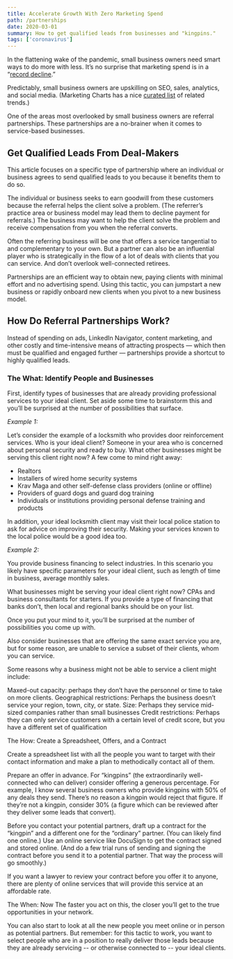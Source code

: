 ```yaml
---
title: Accelerate Growth With Zero Marketing Spend
path: /partnerships
date: 2020-03-01
summary: How to get qualified leads from businesses and "kingpins."
tags: ['coronavirus']
---
```


In the flattening wake of the pandemic, small business owners need smart ways to do more with less.  It’s no surprise that marketing spend is in a “<a href="https://www.marketingweek.com/ipa-bellwether-record-decline-marketing-budgets-coronavirus/" target="blank">record decline</a>.”

Predictably, small business owners are upskilling on SEO, sales, analytics, and social media. (Marketing Charts has a nice <a href="https://www.marketingcharts.com/featured-112414" target="blank">curated list</a> of related trends.)

One of the areas most overlooked by small business owners are referral partnerships. These partnerships are a no-brainer when it comes to service-based businesses.

## Get Qualified Leads From Deal-Makers

This article focuses on a specific type of partnership where an individual or business agrees to send qualified leads to you because it benefits them to do so.


The individual or business seeks to earn goodwill from these customers because the referral helps the client solve a problem. (The referrer’s practice area or business model may lead them to decline payment for referrals.)
The business may want to help the client solve the problem and receive compensation from you when the referral converts. 

Often the referring business will be one that offers a service tangential to and complementary to your own. But a partner can also be an influential player who is strategically in the flow of a lot of deals with clients that you can service. And don’t overlook well-connected retirees. 

Partnerships are an efficient way to obtain new, paying clients with minimal effort and no advertising spend. Using this tactic, you can jumpstart a new business or rapidly onboard new clients when you pivot to a new business model. 

## How Do Referral Partnerships Work?

Instead of spending on ads, LinkedIn Navigator, content marketing, and other costly and time-intensive means of attracting prospects — which then must be qualified and engaged further — partnerships provide a shortcut to highly qualified leads. 

### The What: Identify People and Businesses

First, identify types of businesses that are already providing professional services to your ideal client. Set aside some time to brainstorm this and you’ll be surprised at the number of possibilities that surface.

<i>Example 1:</i>

Let’s consider the example of a locksmith who provides door reinforcement services. Who is your ideal client? Someone in your area who is concerned about personal security and ready to buy. What other businesses might be serving this client right now? A few come to mind right away: 

* Realtors
* Installers of wired home security systems
* Krav Maga and other self-defense class providers (online or offline)
* Providers of guard dogs and guard dog training
* Individuals or institutions providing personal defense training and products

In addition, your ideal locksmith client may visit their local police station to ask for advice on improving their security. Making your services known to the local police would be a good idea too. 

<i>Example 2:</i>

You provide business financing to select industries. In this scenario you likely have specific parameters for your ideal client, such as length of time in business, average monthly sales. 

What businesses might be serving your ideal client right now? CPAs and business consultants for starters. If you provide a type of financing that banks don’t, then local and regional banks should be on your list. 

Once you put your mind to it, you’ll be surprised at the number of possibilities you come up with.

Also consider businesses that are offering the same exact service you are, but for some reason, are unable to service a subset of their clients, whom you can service.

Some reasons why a business might not be able to service a client might include: 


Maxed-out capacity: perhaps they don’t have the personnel or time to take on more clients.
Geographical restrictions: Perhaps the business doesn’t service your region, town, city, or state. 
Size: Perhaps they service mid-sized companies rather than small businesses
Credit restrictions: Perhaps they can only service customers with a certain level of credit score, but you have a different set of qualification


The How: Create a Spreadsheet, Offers, and a Contract

Create a spreadsheet list with all the people you want to target with their contact information and make a plan to methodically contact all of them.

Prepare an offer in advance. For “kingpins” (the extraordinarily well-connected who can deliver) consider offering a generous percentage. For example, I know several business owners who provide kingpins with 50% of any deals they send. There’s no reason a kingpin would reject that figure. If they’re not a kingpin, consider 30% (a figure which can be reviewed after they deliver some leads that convert).

Before you contact your potential partners, draft up a contract for the “kingpin” and a different one for the “ordinary” partner. (You can likely find one online.) Use an online service like DocuSign to get the contract signed and stored online. (And do a few trial runs of sending and signing the contract before you send it to a potential partner. That way the process will go smoothly.)

If you want a lawyer to review your contract before you offer it to anyone, there are plenty of online services that will provide this service at an affordable rate.

The When: Now 
The faster you act on this, the closer you’ll get to the true opportunities in your network.

You can also start to look at all the new people you meet online or in person as potential partners. But remember: for this tactic to work, you want to select people who are in a position to really deliver those leads because they are already servicing -- or otherwise connected to -- your ideal clients. 


